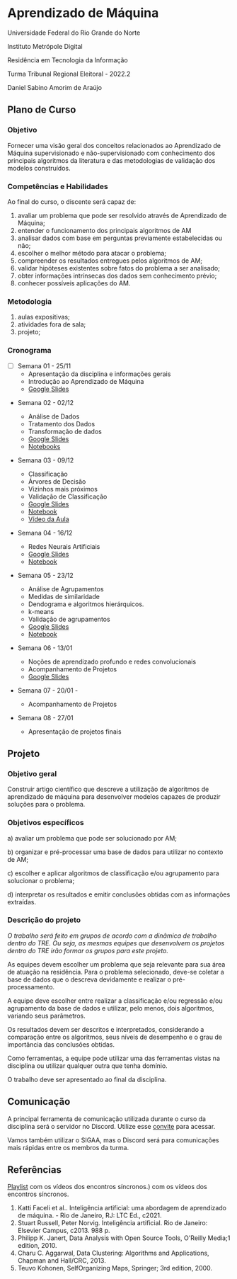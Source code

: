 
# Aprendizado de Máquina

Universidade Federal do Rio Grande do Norte

Instituto Metrópole Digital

Residência em Tecnologia da Informação

Turma Tribunal Regional Eleitoral - 2022.2

Daniel Sabino Amorim de Araújo

## Plano de Curso

### Objetivo

Fornecer uma visão geral dos conceitos relacionados ao Aprendizado de Máquina supervisionado e não-supervisionado com conhecimento dos principais algoritmos da literatura e das metodologias de validação dos modelos construídos.

### Competências e Habilidades

Ao final do curso, o discente será capaz de:

1. avaliar um problema que pode ser resolvido através de Aprendizado de Máquina;
2. entender o funcionamento dos principais algoritmos de AM
3. analisar dados com base em perguntas previamente estabelecidas ou não;
4. escolher o melhor método para atacar o problema;
5. compreender os resultados entregues pelos algoritmos de AM;
6. validar hipóteses existentes sobre fatos do problema a ser analisado;
7. obter informações intrínsecas dos dados sem conhecimento prévio;
8. conhecer possíveis aplicações do AM.

### Metodologia

1. aulas expositivas;
2. atividades fora de sala;
3. projeto;

### Cronograma

- [ ] Semana 01 - 25/11
  - Apresentação da disciplina e informações gerais
  - Introdução ao Aprendizado de Máquina
  - [Google Slides](https://docs.google.com/presentation/d/16C1Z6DFqwPsrDZVtdyU32Cab6S6rhMCgkdVaLhhIo7I/edit?usp=sharing)

- Semana 02 - 02/12
  - Análise de Dados
  - Tratamento dos Dados
  - Transformação de dados
  - [Google Slides](https://docs.google.com/presentation/d/1Gl_Z2UhhkaAAdIL0T69-ECuosZasfZQH2Qrtj4SkW_I/edit?usp=sharing)
  - [Notebooks](./02_Analise_e_Visualizacao_de_dados/exemplos/)

- Semana 03 - 09/12
  - Classificação
  - Árvores de Decisão
  - Vizinhos mais próximos
  - Validação de Classificação
  - [Google Slides](https://docs.google.com/presentation/d/1ZTzyNp8A41RirlANvjJXRCE4D-a7WV9R_oloRF-zLtk/edit?usp=sharing)
  - [Notebook](./03_AM_Supervisionado_Parte_I/exemplos/IMD0188_am_c03_01_distancias_e_knn.ipynb)
  - [Vídeo da Aula](https://drive.google.com/file/d/1ImtJGo8py7Lt16S4HoGrK8w5JNp007Qi/view?usp=sharing)

- Semana 04 - 16/12
  - Redes Neurais Artificiais
  - [Google Slides](https://docs.google.com/presentation/d/1ZTzyNp8A41RirlANvjJXRCE4D-a7WV9R_oloRF-zLtk/edit?usp=sharing)
  - [Notebook](./04_AM_Supervisionado_Parte_II/exemplos/imd0188_am_c04_01_mlp.ipynb)

- Semana 05 - 23/12
  - Análise de Agrupamentos
  - Medidas de similaridade
  - Dendograma e algoritmos hierárquicos.
  - k-means
  - Validação de agrupamentos
  - [Google Slides](https://docs.google.com/presentation/d/1QqHKOXK1eXnBgLjsvKgya0XK1Kde3McGFB80aOj9-4U/edit?usp=sharing)
  - [Notebook](./05_AM_Nao_supervisionado/exemplos/imd0188_am_c05_01.ipynb)
  

- Semana 06 - 13/01
  - Noções de aprendizado profundo e redes convolucionais
  - Acompanhamento de Projetos
  - [Google Slides]()

- Semana 07 - 20/01  - 
  - Acompanhamento de Projetos

- Semana 08 - 27/01
  - Apresentação de projetos finais

## Projeto
### Objetivo geral

Construir artigo científico que descreve a utilização de algoritmos de aprendizado de máquina para desenvolver modelos capazes de produzir soluções para o problema.

### Objetivos específicos

a) avaliar um problema que pode ser solucionado por AM;

b) organizar e pré-processar uma base de dados para utilizar no contexto de AM;

c) escolher e aplicar algoritmos de classificação e/ou agrupamento para solucionar o problema;

d) interpretar os resultados e emitir conclusões obtidas com as informações extraídas.

### Descrição do projeto

_O trabalho será feito em grupos de acordo com a dinâmica de trabalho dentro do TRE. Ou seja, as mesmas equipes que desenvolvem os projetos dentro do TRE irão formar os grupos para este projeto._

As equipes devem escolher um problema que seja relevante para sua área de atuação na residência. Para o problema selecionado, deve-se coletar a base de dados que o descreva devidamente e realizar o pré-processamento.

A equipe deve escolher entre realizar a classificação e/ou regressão e/ou agrupamento da base de dados e utilizar, pelo menos, dois algoritmos, variando seus parâmetros.

Os resultados devem ser descritos e interpretados, considerando a comparação entre os algoritmos, seus níveis de desempenho e o grau de importância das conclusões obtidas.

Como ferramentas, a equipe pode utilizar uma das ferramentas vistas na disciplina ou utilizar qualquer outra que tenha domínio.

O trabalho deve ser apresentado ao final da disciplina.

## Comunicação

A principal ferramenta de comunicação utilizada durante o curso da disciplina será o servidor no Discord. Utilize esse [convite](https://discord.gg/hXEQWypr) para acessar.

Vamos também utilizar o SIGAA, mas o Discord será para comunicações mais rápidas entre os membros da turma.
## Referências

[Playlist]() com os vídeos dos encontros síncronos.) com os vídeos dos encontros síncronos.

1. Katti Faceli et al.. Inteligência artificial: uma abordagem de aprendizado de máquina. - Rio de Janeiro, RJ: LTC Ed., c2021.
2. Stuart Russell, Peter Norvig. Inteligência artificial. Rio de Janeiro: Elsevier Campus, c2013. 988 p.
3. Philipp K. Janert, Data Analysis with Open Source Tools, O'Reilly Media;1 edition, 2010.
4. Charu C. Aggarwal, Data Clustering: Algorithms and Applications, Chapman and Hall/CRC, 2013.
5. Teuvo Kohonen, SelfOrganizing Maps, Springer; 3rd edition, 2000.

